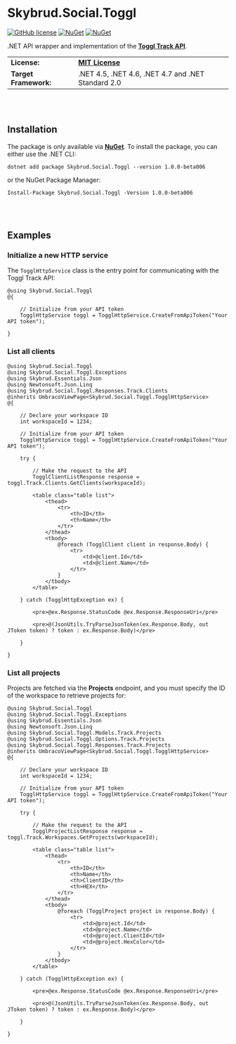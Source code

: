 # Skybrud.Social.Toggl

[![GitHub license](https://img.shields.io/badge/license-MIT-blue.svg)](https://github.com/abjerner/Skybrud.Social.Toggl/blob/v1/main/LICENSE.md)
[![NuGet](https://img.shields.io/nuget/vpre/Skybrud.Social.Toggl.svg)](https://www.nuget.org/packages/Skybrud.Social.Toggl)
[![NuGet](https://img.shields.io/nuget/dt/Skybrud.Social.Toggl.svg)](https://www.nuget.org/packages/Skybrud.Social.Toggl)

.NET API wrapper and implementation of the [**Toggl Track API**](https://developers.track.toggl.com/docs/).

<table>
  <tr>
    <td><strong>License:</strong></td>
    <td><a href="https://github.com/abjerner/Skybrud.Social.Toggl/blob/v1/main/LICENSE.md"><strong>MIT License</strong></a></td>
  </tr>
  <tr>
    <td><strong>Target Framework:</strong></td>
    <td>
      .NET 4.5, .NET 4.6, .NET 4.7 and .NET Standard 2.0
    </td>
  </tr>
</table>






<br /><br />

## Installation

The package is only available via [**NuGet**](https://www.nuget.org/packages/Skybrud.Social.Toggl/1.0.0-beta006). To install the package, you can either use the .NET CLI:

```
dotnet add package Skybrud.Social.Toggl --version 1.0.0-beta006
```

or the NuGet Package Manager:

```
Install-Package Skybrud.Social.Toggl -Version 1.0.0-beta006
```











<br /><br />

## Examples

### Initialize a new HTTP service

The `TogglHttpService` class is the entry point for communicating with the Toggl Track API:

```cshtml
@using Skybrud.Social.Toggl
@{

    // Initialize from your API token
    TogglHttpService toggl = TogglHttpService.CreateFromApiToken("Your API token");

}
```

### List all clients

```cshtml
@using Skybrud.Social.Toggl
@using Skybrud.Social.Toggl.Exceptions
@using Skybrud.Essentials.Json
@using Newtonsoft.Json.Linq
@using Skybrud.Social.Toggl.Responses.Track.Clients
@inherits UmbracoViewPage<Skybrud.Social.Toggl.TogglHttpService>
@{

    // Declare your workspace ID
    int workspaceId = 1234;

    // Initialize from your API token
    TogglHttpService toggl = TogglHttpService.CreateFromApiToken("Your API token");

    try {

        // Make the request to the API
        TogglClientListResponse response = toggl.Track.Clients.GetClients(workspaceId);

        <table class="table list">
            <thead>
                <tr>
                    <th>ID</th>
                    <th>Name</th>
                </tr>
            </thead>
            <tbody>
                @foreach (TogglClient client in response.Body) {
                    <tr>
                        <td>@client.Id</td>
                        <td>@client.Name</td>
                    </tr>
                }
            </tbody>
        </table>

    } catch (TogglHttpException ex) {

        <pre>@ex.Response.StatusCode @ex.Response.ResponseUri</pre>
    
        <pre>@(JsonUtils.TryParseJsonToken(ex.Response.Body, out JToken token) ? token : ex.Response.Body)</pre>

    }

}
```

### List all projects

Projects are fetched via the **Projects** endpoint, and you must specify the ID of the workspace to retrieve projects for:

```cshtml
@using Skybrud.Social.Toggl
@using Skybrud.Social.Toggl.Exceptions
@using Skybrud.Essentials.Json
@using Newtonsoft.Json.Linq
@using Skybrud.Social.Toggl.Models.Track.Projects
@using Skybrud.Social.Toggl.Options.Track.Projects
@using Skybrud.Social.Toggl.Responses.Track.Projects
@inherits UmbracoViewPage<Skybrud.Social.Toggl.TogglHttpService>
@{

    // Declare your workspace ID
    int workspaceId = 1234;

    // Initialize from your API token
    TogglHttpService toggl = TogglHttpService.CreateFromApiToken("Your API token");

    try {

        // Make the request to the API
        TogglProjectListResponse response = toggl.Track.Workspaces.GetProjects(workspaceId);

        <table class="table list">
            <thead>
                <tr>
                    <th>ID</th>
                    <th>Name</th>
                    <th>ClientID</th>
                    <th>HEX</th>
                </tr>
            </thead>
            <tbody>
                @foreach (TogglProject project in response.Body) {
                    <tr>
                        <td>@project.Id</td>
                        <td>@project.Name</td>
                        <td>@project.ClientId</td>
                        <td>@project.HexColor</td>
                    </tr>
                }
            </tbody>
        </table>

    } catch (TogglHttpException ex) {

        <pre>@ex.Response.StatusCode @ex.Response.ResponseUri</pre>
    
        <pre>@(JsonUtils.TryParseJsonToken(ex.Response.Body, out JToken token) ? token : ex.Response.Body)</pre>

    }

}
```

